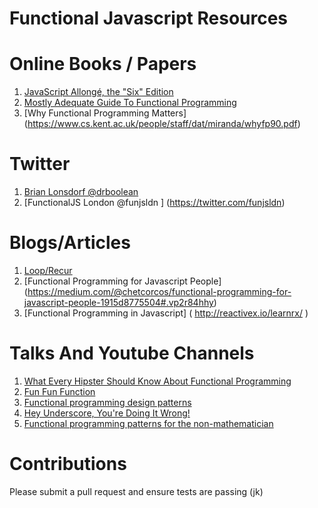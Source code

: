 Functional Javascript Resources
==============================

# Online Books / Papers

1. [JavaScript Allongé, the "Six" Edition](https://leanpub.com/javascriptallongesix/read)
2. [Mostly Adequate Guide To Functional Programming](https://drboolean.gitbooks.io/mostly-adequate-guide/content/)
3. [Why Functional Programming Matters] (https://www.cs.kent.ac.uk/people/staff/dat/miranda/whyfp90.pdf)

# Twitter
1. [Brian Lonsdorf @drboolean](https://twitter.com/drboolean)
2. [FunctionalJS London @funjsldn ] (https://twitter.com/funjsldn)

# Blogs/Articles
1. [Loop/Recur](http://looprecur.com/blog/)
2. [Functional Programming for Javascript People] (https://medium.com/@chetcorcos/functional-programming-for-javascript-people-1915d8775504#.vp2r84hhy)
3. [Functional Programming in Javascript] ( http://reactivex.io/learnrx/ )


# Talks And Youtube Channels
1. [What Every Hipster Should Know About Functional Programming](https://vimeo.com/68331937)
2. [Fun Fun Function](https://www.youtube.com/channel/UCO1cgjhGzsSYb1rsB4bFe4Q/videos)
3. [Functional programming design patterns](https://www.youtube.com/watch?v=E8I19uA-wGY)
4. [Hey Underscore, You're Doing It Wrong!](https://www.youtube.com/watch?v=m3svKOdZijA)
5. [Functional programming patterns for the non-mathematician](https://www.youtube.com/watch?v=AvgwKjTPMmM)


# Contributions
  Please submit a pull request and ensure tests are passing (jk)
